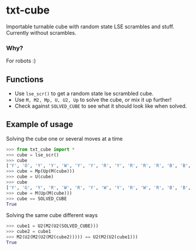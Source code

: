 # txt-cube
Importable turnable cube with random state LSE scrambles and stuff. Currently without scrambles.

### Why?
For robots :)

## Functions
- Use `lse_scr()` to get a random state lse scrambled cube.
- Use `M, M2, Mp, U, U2, Up` to solve the cube, or mix it up further!
- Check against `SOLVED_CUBE` to see what it should look like when solved.

## Example of usage
Solving the cube one or several moves at a time
```python
>>> from txt_cube import *
>>> cube = lse_scr()
>>> cube
['Y', 'O', 'Y', 'Y', 'W', 'Y', 'Y', 'R', 'Y', 'R', 'R', 'R', 'B', 'B', 'B', 'B', 'B', 'B', 'G', 'W', 'G', 'R', 'O', 'R', 'R', 'O', 'R', 'O', 'B', 'O', 'G', 'G', 'G', 'G', 'G', 'G', 'B', 'W', 'B', 'O', 'R', 'O', 'O', 'G', 'O', 'W', 'Y', 'W', 'W', 'Y', 'W', 'W', 'Y', 'W']
>>> cube = Mp(Up(M(cube)))
>>> cube = U(cube)
>>> cube
['Y', 'G', 'Y', 'R', 'W', 'R', 'Y', 'W', 'Y', 'R', 'W', 'R', 'B', 'B', 'B', 'B', 'B', 'B', 'G', 'O', 'G', 'R', 'O', 'R', 'R', 'O', 'R', 'O', 'Y', 'O', 'G', 'G', 'G', 'G', 'G', 'G', 'B', 'Y', 'B', 'O', 'R', 'O', 'O', 'Y', 'O', 'W', 'Y', 'W', 'W', 'Y', 'W', 'W', 'B', 'W']
>>> cube = M(Up(M(cube)))
>>> cube == SOLVED_CUBE
True
```

Solving the same cube different ways
```python
>>> cube1 = U2(M2(U2(SOLVED_CUBE)))
>>> cube2 = cube1
>>> M2(U2(M2(U2(M2(cube2))))) == U2(M2(U2(cube1)))
True
```
